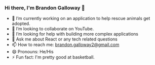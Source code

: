 ### Hi there, I'm Brandon Galloway  👋

- 🔭 I’m currently working on an application to help rescue animals get adopted.
- 👯 I’m looking to collaborate on YouTube.
- 🤔 I’m looking for help with building more complex applications
- 💬 Ask me about React or any tech related questions
- 📫 How to reach me: brandon.galloway2@gmail.com
- 😄 Pronouns: He/His
- ⚡ Fun fact: I'm pretty good at basketball.
